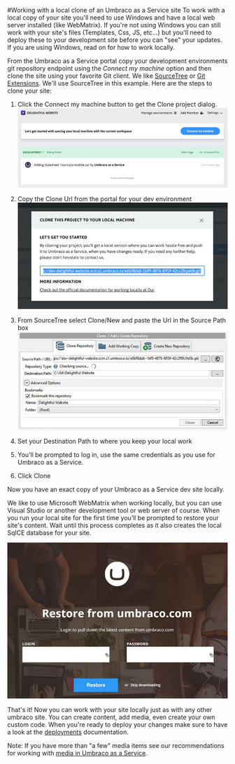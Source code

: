 #Working with a local clone of an Umbraco as a Service site
To work with a local copy of your site you'll need to use Windows and have a local web server installed (like WebMatrix). If you're not using Windows you can still work with your site's files (Templates, Css, JS, etc...) but you'll need to deploy these to your development site before you can "see" your updates. If you are using Windows, read on for how to work locally.

From the Umbraco as a Service portal copy your development environments git repository endpoint using the *Connect my machine* option and then clone the site using your favorite Git client. We like [SourceTree](http://www.sourcetreeapp.com/) or [Git Extensions](http://gitextensions.github.io). We'll use SourceTree in this example. Here are the steps to clone your site:

1. Click the Connect my machine button to get the Clone project dialog.
    ![Connect my machine](images/connect-my-machine.jpg)

2. Copy the Clone Url from the portal for your dev environment
    ![clone dialog](images/clone-this-project.jpg)

3. From SourceTree select Clone/New and paste the Url in the Source Path box
    ![clone dialog](images/addrepo.jpg)

4. Set your Destination Path to where you keep your local work
5. You’ll be prompted to log in, use the same credentials as you use for Umbraco as a Service.
6. Click Clone

Now you have an exact copy of your Umbraco as a Service dev site locally.

We like to use Microsoft WebMatrix when working locally, but you can use Visual Studio or another development tool or web server of course. When you run your local site for the first time you’ll be prompted to restore your site's content. Wait until this process completes as it also creates the local SqlCE database for your site.

![clone dialog](images/restorecontent.jpg)

That's it! Now you can work with your site locally just as with any other umbraco site. You can create content, add media, even create your own custom code. When you're ready to deploy your changes make sure to have a look at the [deployments](../../Deployment/) documentation.

Note: If you have more than "a few" media items see our recommendations for working with [media in Umbraco as a Service](../Media/).
